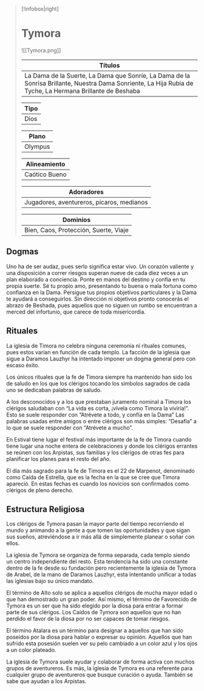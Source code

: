 > [!infobox|right]
> # Tymora
> ![[Tymora.png]]
> 
> | Títulos | 
> | ---- |  
> | La Dama de la Suerte, La Dama que Sonríe, La Dama de la Sonrisa Brillante, Nuestra Dama Sonriente, La Hija Rubia de Tyche, La Hermana Brillante de Beshaba | 
> 
> | Tipo | 
> | ---- | 
> | Dios |
> 
> | Plano | 
> | ---- | 
> | Olympus |
> 
> | Alineamiento   |
> | --------------- | 
> | Caótico Bueno |
> 
> | Adoradores | 
> | ---- | 
> | Jugadores, aventureros, pícaros, medianos |
> 
> | Dominios |
> | ---- |
> | Bien, Caos, Protección, Suerte, Viaje |

## Dogmas

Uno ha de ser audaz, pues serlo significa estar vivo. Un corazón valiente y una disposición a correr riesgos superan nueve de cada diez veces a un plan elaborado a conciencia. Ponte en manos del destino y confía en tu propia suerte. Sé tu propio amo, presentando tu buena o mala fortuna como confianza en la Dama. Persigue tus propios objetivos particulares y la Dama te ayudará a conseguirlos. Sin dirección ni objetivos pronto conocerás el abrazo de Beshada, pues aquellos que no siguen un rumbo se encuentran a merced del infortunio, que carece de toda misericordia.

## Rituales

La iglesia de Timora no celebra ninguna ceremonia ni rituales comunes, pues estos varían en función de cada templo. La facción de la iglesia que sigue a Daramos Lauzhyr ha intentado imponer un dogma general pero con escaso éxito.

Los únicos rituales que la fe de Timora siempre ha mantenido han sido los de saludo en los que los clérigos tocando los símbolos sagrados de cada uno se dedicaban palabras de saludo.

A los desconocidos y a los que prestaban juramento nominal a Timora los clérigos saludaban con “La vida es corta, ¡vívela como Timora la viviría!”. Esto se suele responder con “Atrévete a todo, y confía en la Dama” Las palabras usadas entre amigos o entre clérigos son más simples: “Desafía” a lo que se suele responder con “Atrévete a mucho”.

En Estival tiene lugar el festival más importante de la fe de Timora cuando tiene lugar una noche entera de celebraciones y donde los clérigos errantes se reúnen con los Arpistas, sus familias y los clérigos de otras fes para planificar los planes para el resto del año.

El día más sagrado para la fe de Timora es el 22 de Marpenot, denominado como Caída de Estrella, que es la fecha en la que se cree que Timora apareció. En estas fechas es cuando los novicios son confirmados como clérigos de pleno derecho.

## Estructura Religiosa

Los clérigos de Tymora pasan la mayor parte del tiempo recorriendo el mundo y animando a la gente a que tomen las oportunidades y que sigan sus sueños, atreviéndose a ir más allá de simplemente planear o soñar con ellos.

La iglesia de Tymora se organiza de forma separada, cada templo siendo un centro independiente del resto. Esta tendencia ha sido una constante dentro de la fe desde su fundación pero recientemente la iglesia de Tymora de Arabel, de la mano de Daramos Lauzhyr, esta intentando unificar a todas las iglesias bajo su único mandato.

El término de Alto solo se aplica a aquellos clérigos de mucha mayor edad o que han demostrado un gran poder. Así mismo, el término de Favorecido de Tymora es un ser que ha sido elegido por la diosa para entrar a formar parte de sus clérigos. Los Caídos de Tymora son aquellos que no han perdido el favor de la diosa por no ser capaces de tomar riesgos.

El término Atalara es un término para designar a aquellos que han sido poseídos por la diosa para hablar o expresar su opinión. Aquellos que han sufrido esta posesión suelen ver su pelo cambiado a un color azul y los ojos a un color plateado.

La iglesia de Tymora suele ayudar y colaborar de forma activa con muchos grupos de aventureros. Es más, la iglesia de Tymora es una referente para cualquier grupo de aventureros que busque curación o ayuda. También se sabe que ayudan a los Arpistas.
